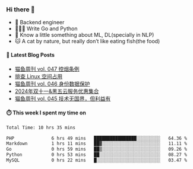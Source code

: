 ### Hi there 👋

- 🔧 Backend engineer
- 👨🏻‍💻 Write Go and Python
- 🔭 Know a little something about ML, DL(specially in NLP)
- 🐱 A cat by nature, but really don’t like eating fish(the food)

#### 📖 Latest Blog Posts
<!-- BLOG-POST-LIST:START -->
- [猫鱼周刊 vol. 047 控烟条例](https://ameow.xyz/archives/weekly-047)
- [排查 Linux 空间占用](https://ameow.xyz/archives/linux-storage-usage-troubleshoot)
- [猫鱼周刊 vol. 046 身份数据保护](https://ameow.xyz/archives/weekly-046)
- [2024年双十一&amp;黑五云服务优惠集合](https://ameow.xyz/archives/2024-double-11-cloud-service-sales)
- [猫鱼周刊 vol. 045 技术无国界，但利益有](https://ameow.xyz/archives/weekly-045)
<!-- BLOG-POST-LIST:END -->

#### ⏱️ This week I spent my time on
<!--START_SECTION:waka-->

```txt
Total Time: 10 hrs 35 mins

PHP              6 hrs 49 mins   ████████████████░░░░░░░░░   64.36 %
Markdown         1 hrs 11 mins   ██▓░░░░░░░░░░░░░░░░░░░░░░   11.11 %
Go               0 hrs 59 mins   ██▒░░░░░░░░░░░░░░░░░░░░░░   09.26 %
Python           0 hrs 53 mins   ██░░░░░░░░░░░░░░░░░░░░░░░   08.27 %
MySQL            0 hrs 22 mins   █░░░░░░░░░░░░░░░░░░░░░░░░   03.47 %
```

<!--END_SECTION:waka-->

<!--
**LeslieLeung/LeslieLeung** is a ✨ _special_ ✨ repository because its `README.md` (this file) appears on your GitHub profile.

Here are some ideas to get you started:

- 🔭 I’m currently working on ...
- 🌱 I’m currently learning ...
- 👯 I’m looking to collaborate on ...
- 🤔 I’m looking for help with ...
- 💬 Ask me about ...
- 📫 How to reach me: ...
- 😄 Pronouns: ...
- ⚡ Fun fact: ...
-->
